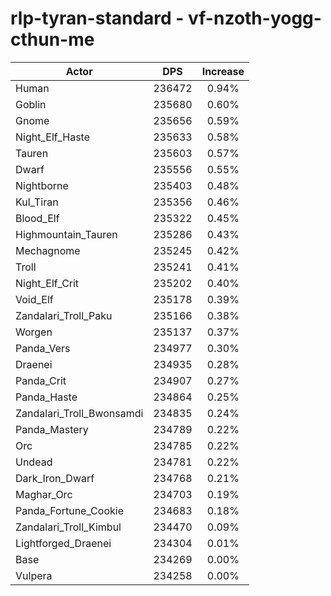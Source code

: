 # rlp-tyran-standard - vf-nzoth-yogg-cthun-me
| Actor | DPS | Increase |
|---|:---:|:---:|
|Human|236472|0.94%|
|Goblin|235680|0.60%|
|Gnome|235656|0.59%|
|Night_Elf_Haste|235633|0.58%|
|Tauren|235603|0.57%|
|Dwarf|235556|0.55%|
|Nightborne|235403|0.48%|
|Kul_Tiran|235356|0.46%|
|Blood_Elf|235322|0.45%|
|Highmountain_Tauren|235286|0.43%|
|Mechagnome|235245|0.42%|
|Troll|235241|0.41%|
|Night_Elf_Crit|235202|0.40%|
|Void_Elf|235178|0.39%|
|Zandalari_Troll_Paku|235166|0.38%|
|Worgen|235137|0.37%|
|Panda_Vers|234977|0.30%|
|Draenei|234935|0.28%|
|Panda_Crit|234907|0.27%|
|Panda_Haste|234864|0.25%|
|Zandalari_Troll_Bwonsamdi|234835|0.24%|
|Panda_Mastery|234789|0.22%|
|Orc|234785|0.22%|
|Undead|234781|0.22%|
|Dark_Iron_Dwarf|234768|0.21%|
|Maghar_Orc|234703|0.19%|
|Panda_Fortune_Cookie|234683|0.18%|
|Zandalari_Troll_Kimbul|234470|0.09%|
|Lightforged_Draenei|234304|0.01%|
|Base|234269|0.00%|
|Vulpera|234258|0.00%|
